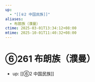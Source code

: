 ```yaml
---
up:
  - "[[⑥2 中国民族]]"
aliases:
  - 布朗族（濮曼）
ctime: 2025-03-01T13:34:12+08:00
mtime: 2025-10-01T11:40:32+08:00
---
```


# ⑥261 布朗族（濮曼）

- up: [[⑥2 中国民族]]
